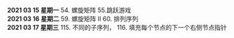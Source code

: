 

**2021 03 15 星期一** 54. 螺旋矩阵 55.跳跃游戏  
**2021 03 16 星期二** 59. 螺旋矩阵 II 60. 排列序列  
**2021 03 17 星期三** 115. 不同的子序列， 116. 填充每个节点的下一个右侧节点指针  